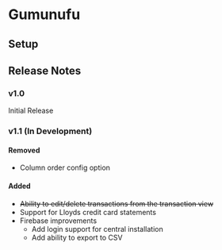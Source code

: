 
# Gumunufu
## Setup

## Release Notes
### v1.0
Initial Release

### v1.1 (In Development)
#### Removed
* Column order config option
#### Added
* ~~Ability to edit/delete transactions from the transaction view~~
* Support for Lloyds credit card statements
* Firebase improvements
  * Add login support for central installation
  * Add ability to export to CSV
